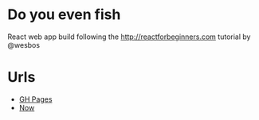 # Do you even fish
React web app build following the http://reactforbeginners.com tutorial by @wesbos

# Urls

- [GH Pages](https://dcortes92.github.io/do-you-even-fish)
- [Now](https://ns-xmbwmlzakq.now.sh)
